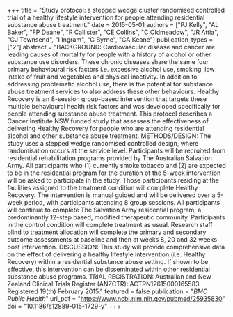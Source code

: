 +++
title = "Study protocol: a stepped wedge cluster randomised controlled trial of a healthy lifestyle intervention for people attending residential substance abuse treatment."
date = 2015-05-01
authors = ["PJ Kelly", "AL Baker", "FP Deane", "R Callister", "CE Collins", "C Oldmeadow", "JR Attia", "CJ Townsend", "I Ingram", "G Byrne", "CA Keane"]
publication_types = ["2"]
abstract = "BACKGROUND: Cardiovascular disease and cancer are leading causes of mortality for people with a history of alcohol or other substance use disorders. These chronic diseases share the same four primary behavioural risk factors i.e. excessive alcohol use, smoking, low intake of fruit and vegetables and physical inactivity. In addition to addressing problematic alcohol use, there is the potential for substance abuse treatment services to also address these other behaviours. Healthy Recovery is an 8-session group-based intervention that targets these multiple behavioural health risk factors and was developed specifically for people attending substance abuse treatment. This protocol describes a Cancer Institute NSW funded study that assesses the effectiveness of delivering Healthy Recovery for people who are attending residential alcohol and other substance abuse treatment. METHODS/DESIGN: The study uses a stepped wedge randomised controlled design, where randomisation occurs at the service level. Participants will be recruited from residential rehabilitation programs provided by The Australian Salvation Army. All participants who (1) currently smoke tobacco and (2) are expected to be in the residential program for the duration of the 5-week intervention will be asked to participate in the study. Those participants residing at the facilities assigned to the treatment condition will complete Healthy Recovery. The intervention is manual guided and will be delivered over a 5-week period, with participants attending 8 group sessions. All participants will continue to complete The Salvation Army residential program, a predominantly 12-step based, modified therapeutic community. Participants in the control condition will complete treatment as usual. Research staff blind to treatment allocation will complete the primary and secondary outcome assessments at baseline and then at weeks 8, 20 and 32 weeks post intervention. DISCUSSION: This study will provide comprehensive data on the effect of delivering a healthy lifestyle intervention (i.e. Healthy Recovery) within a residential substance abuse setting. If shown to be effective, this intervention can be disseminated within other residential substance abuse programs. TRIAL REGISTRATION: Australian and New Zealand Clinical Trials Register (ANZCTR): ACTRN12615000165583. Registered 19(th) February 2015."
featured = false
publication = "*BMC Public Health*"
url_pdf = "https://www.ncbi.nlm.nih.gov/pubmed/25935830"
doi = "10.1186/s12889-015-1729-y"
+++

